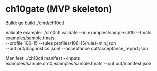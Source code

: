 # ch10gate (MVP skeleton)

Build:
  go build ./cmd/ch10ctl

Validate example:
  ./ch10ctl validate --in examples/sample.ch10 --tmats examples/sample.tmats \
    --profile 106-15 --rules profiles/106-15/rules-min.json \
    --out out/diagnostics.jsonl --acceptance out/acceptance_report.json

Manifest:
  ./ch10ctl manifest --inputs examples/sample.ch10,examples/sample.tmats --out out/manifest.json
